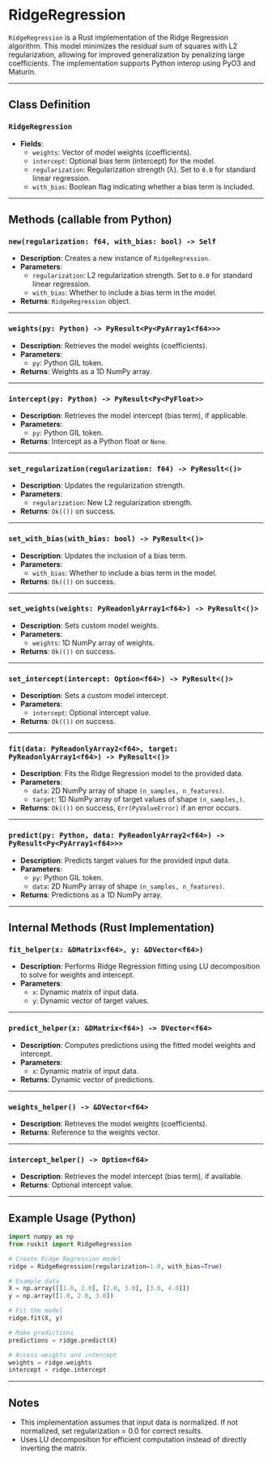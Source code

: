 # RidgeRegression

`RidgeRegression` is a Rust implementation of the Ridge Regression algorithm. This model minimizes the residual sum of squares with L2 regularization, allowing for improved generalization by penalizing large coefficients. The implementation supports Python interop using PyO3 and Maturin.

---

## Class Definition

### `RidgeRegression`
- **Fields**:
  - `weights`: Vector of model weights (coefficients).
  - `intercept`: Optional bias term (intercept) for the model.
  - `regularization`: Regularization strength (λ). Set to `0.0` for standard linear regression.
  - `with_bias`: Boolean flag indicating whether a bias term is included.

---

## Methods (callable from Python)

### `new(regularization: f64, with_bias: bool) -> Self`
- **Description**: Creates a new instance of `RidgeRegression`.
- **Parameters**:
  - `regularization`: L2 regularization strength. Set to `0.0` for standard linear regression.
  - `with_bias`: Whether to include a bias term in the model.
- **Returns**: `RidgeRegression` object.

---

### `weights(py: Python) -> PyResult<Py<PyArray1<f64>>>`
- **Description**: Retrieves the model weights (coefficients).
- **Parameters**:
  - `py`: Python GIL token.
- **Returns**: Weights as a 1D NumPy array.

---

### `intercept(py: Python) -> PyResult<Py<PyFloat>>`
- **Description**: Retrieves the model intercept (bias term), if applicable.
- **Parameters**:
  - `py`: Python GIL token.
- **Returns**: Intercept as a Python float or `None`.

---

### `set_regularization(regularization: f64) -> PyResult<()>`
- **Description**: Updates the regularization strength.
- **Parameters**:
  - `regularization`: New L2 regularization strength.
- **Returns**: `Ok(())` on success.

---

### `set_with_bias(with_bias: bool) -> PyResult<()>`
- **Description**: Updates the inclusion of a bias term.
- **Parameters**:
  - `with_bias`: Whether to include a bias term in the model.
- **Returns**: `Ok(())` on success.

---

### `set_weights(weights: PyReadonlyArray1<f64>) -> PyResult<()>`
- **Description**: Sets custom model weights.
- **Parameters**:
  - `weights`: 1D NumPy array of weights.
- **Returns**: `Ok(())` on success.

---

### `set_intercept(intercept: Option<f64>) -> PyResult<()>`
- **Description**: Sets a custom model intercept.
- **Parameters**:
  - `intercept`: Optional intercept value.
- **Returns**: `Ok(())` on success.

---

### `fit(data: PyReadonlyArray2<f64>, target: PyReadonlyArray1<f64>) -> PyResult<()>`
- **Description**: Fits the Ridge Regression model to the provided data.
- **Parameters**:
  - `data`: 2D NumPy array of shape `(n_samples, n_features)`.
  - `target`: 1D NumPy array of target values of shape `(n_samples,)`.
- **Returns**: `Ok(())` on success, `Err(PyValueError)` if an error occurs.

---

### `predict(py: Python, data: PyReadonlyArray2<f64>) -> PyResult<Py<PyArray1<f64>>>`
- **Description**: Predicts target values for the provided input data.
- **Parameters**:
  - `py`: Python GIL token.
  - `data`: 2D NumPy array of shape `(n_samples, n_features)`.
- **Returns**: Predictions as a 1D NumPy array.

---

## Internal Methods (Rust Implementation)

### `fit_helper(x: &DMatrix<f64>, y: &DVector<f64>)`
- **Description**: Performs Ridge Regression fitting using LU decomposition to solve for weights and intercept.
- **Parameters**:
  - `x`: Dynamic matrix of input data.
  - `y`: Dynamic vector of target values.

---

### `predict_helper(x: &DMatrix<f64>) -> DVector<f64>`
- **Description**: Computes predictions using the fitted model weights and intercept.
- **Parameters**:
  - `x`: Dynamic matrix of input data.
- **Returns**: Dynamic vector of predictions.

---

### `weights_helper() -> &DVector<f64>`
- **Description**: Retrieves the model weights (coefficients).
- **Returns**: Reference to the weights vector.

---

### `intercept_helper() -> Option<f64>`
- **Description**: Retrieves the model intercept (bias term), if available.
- **Returns**: Optional intercept value.

---

## Example Usage (Python)

```python
import numpy as np
from ruskit import RidgeRegression

# Create Ridge Regression model
ridge = RidgeRegression(regularization=1.0, with_bias=True)

# Example data
X = np.array([[1.0, 2.0], [2.0, 3.0], [3.0, 4.0]])
y = np.array([1.0, 2.0, 3.0])

# Fit the model
ridge.fit(X, y)

# Make predictions
predictions = ridge.predict(X)

# Access weights and intercept
weights = ridge.weights
intercept = ridge.intercept

```

---

## **Notes**

- This implementation assumes that input data is normalized. If not normalized, set regularization = 0.0 for correct results.
- Uses LU decomposition for efficient computation instead of directly inverting the matrix.
